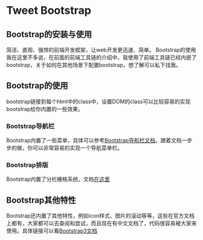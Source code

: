 # Tweet Bootstrap
## Bootstrap的安装与使用
简洁、直观、强悍的前端开发框架，让web开发更迅速、简单。
Bootstrap的使用我在这里不多说，在前面的前端工具链的介绍中，我使用了前端工具链已经内嵌了bootstrap，关于如何在其他场景下配置bootstrap，想了解可以私下找我。

## Bootstrap的使用
bootstrap链接到每个html中的class中，设置DOM的class可以比较容易的实现bootstrap给你内置的一些效果。
### Bootstrap导航栏
Bootstrap内置了一些菜单，具体可以参考[Bootstrap导航栏文档](http://v3.bootcss.com/components/#nav)。跟着文档一步步的做，你可以非常容易的实现一个导航菜单栏。

### Bootstrap排版
Bootstrap内置了分栏栅格系统，文档[在这里](http://v3.bootcss.com/css/)

## Bootstrap其他特性
Bootstrap还内置了其他特性，例如icon样式、图片的滚动等等，这些在官方文档上都有，大家都可以去查阅和尝试，而且现在有中文文档了，代码很容易被大家来使用。具体链接可以看[Bootstrap3文档](http://www.bootcss.com/)